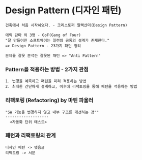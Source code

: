 # Design Pattern (디자인 패턴)
	건축에서 처음 시작하였다. - 크리스토퍼 알랙산더(Design Pattern)

	에릭 감마 외 3명 - GoF(Gang of Four) 
	"잘 만들어진 소프트웨어는 일련의 공통의 설계가 존재한다."
	=> Design Pattern - 23가지 패턴 정리

	문제를 잘못 분석한 잘못된 패턴 => "Anti Pattern"

### Pattern을 적용하는 방법 - 2가지 관점
	1. 변경을 예측하고 패턴을 미리 적용하는 방법
	2. 최대한 간단하게 설계하고, 이후에 리팩토링을 통해 패턴을 적용하는 방법

### 리팩토링 (Refactoring) by 마틴 파울러
	"SW 기능을 변경하지 않고 내부 구조를 개선하는 것""
	-------------------
	  <자동화 단위 테스트>

### 패턴과 리팩토링의 관계
	디자인 패턴 -> 맺음글
	리팩토링 -> 서문
